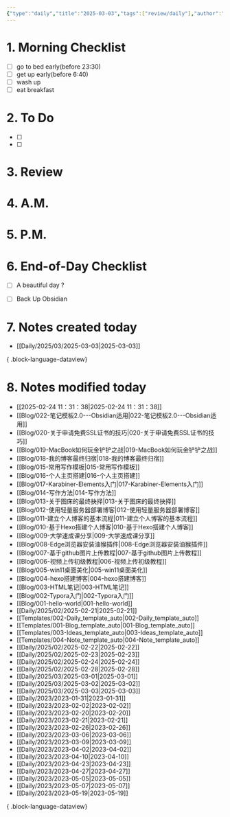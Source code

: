 ```yaml
---
{"type":"daily","title":"2025-03-03","tags":["review/daily"],"author":"codertoro","establish":"2025-03-03","location":"山西偏关","weather":"小雪 -1~3℃","dg-publish":true,"permalink":"/Daily/2025/03/2025-03-03/","dgPassFrontmatter":true,"created":"2025-03-03T18:28:07.479+08:00","updated":"2025-03-03T22:18:04.311+08:00"}
---
```


# 1. Morning Checklist
- [ ] go to bed early(before 23:30)
- [ ] get up early(before 6:40)
- [ ] wash up
- [ ] eat breakfast
# 2. To Do
- [ ]  
- [ ] 

# 3. Review


# 4. A.M.
# 5. P.M.
# 6. End-of-Day Checklist
- [ ] A beautiful day ?
- [ ] Back Up Obsidian


# 7. Notes created today
- [[Daily/2025/03/2025-03-03\|2025-03-03]]

{ .block-language-dataview}

# 8. Notes modified today
- [[2025-02-24 11：31：38\|2025-02-24 11：31：38]]
- [[Blog/022-笔记模板2.0---Obsidian适用\|022-笔记模板2.0---Obsidian适用]]
- [[Blog/020-关于申请免费SSL证书的技巧\|020-关于申请免费SSL证书的技巧]]
- [[Blog/019-MacBook如何玩金铲铲之战\|019-MacBook如何玩金铲铲之战]]
- [[Blog/018-我的博客最终归宿\|018-我的博客最终归宿]]
- [[Blog/015-常用写作模板\|015-常用写作模板]]
- [[Blog/016-个人主页搭建\|016-个人主页搭建]]
- [[Blog/017-Karabiner-Elements入门\|017-Karabiner-Elements入门]]
- [[Blog/014-写作方法\|014-写作方法]]
- [[Blog/013-关于图床的最终抉择\|013-关于图床的最终抉择]]
- [[Blog/012-使用轻量服务器部署博客\|012-使用轻量服务器部署博客]]
- [[Blog/011-建立个人博客的基本流程\|011-建立个人博客的基本流程]]
- [[Blog/010-基于Hexo搭建个人博客\|010-基于Hexo搭建个人博客]]
- [[Blog/009-大学速成课分享\|009-大学速成课分享]]
- [[Blog/008-Edge浏览器安装油猴插件\|008-Edge浏览器安装油猴插件]]
- [[Blog/007-基于github图片上传教程\|007-基于github图片上传教程]]
- [[Blog/006-视频上传初级教程\|006-视频上传初级教程]]
- [[Blog/005-win11桌面美化\|005-win11桌面美化]]
- [[Blog/004-hexo搭建博客\|004-hexo搭建博客]]
- [[Blog/003-HTML笔记\|003-HTML笔记]]
- [[Blog/002-Typora入门\|002-Typora入门]]
- [[Blog/001-hello-world\|001-hello-world]]
- [[Daily/2025/02/2025-02-21\|2025-02-21]]
- [[Templates/002-Daily_template_auto\|002-Daily_template_auto]]
- [[Templates/001-Blog_template_auto\|001-Blog_template_auto]]
- [[Templates/003-Ideas_template_auto\|003-Ideas_template_auto]]
- [[Templates/004-Note_template_auto\|004-Note_template_auto]]
- [[Daily/2025/02/2025-02-22\|2025-02-22]]
- [[Daily/2025/02/2025-02-23\|2025-02-23]]
- [[Daily/2025/02/2025-02-24\|2025-02-24]]
- [[Daily/2025/02/2025-02-28\|2025-02-28]]
- [[Daily/2025/03/2025-03-01\|2025-03-01]]
- [[Daily/2025/03/2025-03-02\|2025-03-02]]
- [[Daily/2025/03/2025-03-03\|2025-03-03]]
- [[Daily/2023/2023-01-31\|2023-01-31]]
- [[Daily/2023/2023-02-02\|2023-02-02]]
- [[Daily/2023/2023-02-20\|2023-02-20]]
- [[Daily/2023/2023-02-21\|2023-02-21]]
- [[Daily/2023/2023-02-26\|2023-02-26]]
- [[Daily/2023/2023-03-06\|2023-03-06]]
- [[Daily/2023/2023-03-09\|2023-03-09]]
- [[Daily/2023/2023-04-02\|2023-04-02]]
- [[Daily/2023/2023-04-10\|2023-04-10]]
- [[Daily/2023/2023-04-23\|2023-04-23]]
- [[Daily/2023/2023-04-27\|2023-04-27]]
- [[Daily/2023/2023-05-05\|2023-05-05]]
- [[Daily/2023/2023-05-07\|2023-05-07]]
- [[Daily/2023/2023-05-19\|2023-05-19]]

{ .block-language-dataview}
